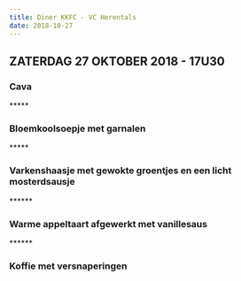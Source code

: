 ```yaml
---
title: Diner KKFC - VC Herentals
date: 2018-10-27
---
```

<div class="center">
    <h2>ZATERDAG 27 OKTOBER 2018 - 17U30</h2>
    <h3>Cava</h3> *****
    <h3>Bloemkoolsoepje met garnalen</h3> *****
    <h3>Varkenshaasje met gewokte groentjes en een licht mosterdsausje</h3> ******
    <h3>Warme appeltaart afgewerkt met vanillesaus</h3> ******
    <h3>Koffie met versnaperingen</h3>
</div>